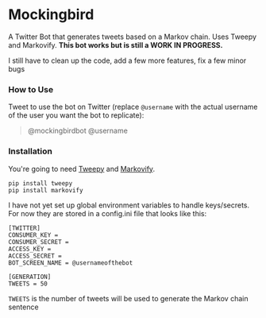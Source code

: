 # Mockingbird
A Twitter Bot that generates tweets based on a Markov chain. Uses Tweepy and Markovify.
**This bot works but is still a WORK IN PROGRESS.**

I still have to clean up the code, add a few more features, fix a few minor bugs

### How to Use

Tweet to use the bot on Twitter (replace `@username` with the actual username of the user you want the bot to replicate):
>@mockingbirdbot @username

### Installation
You're going to need [Tweepy](https://github.com/tweepy/tweepy) and [Markovify](https://github.com/jsvine/markovify).

```
pip install tweepy
pip install markovify
```

I have not yet set up global environment variables to handle keys/secrets. For now they are stored in a config.ini file that looks like this:

```
[TWITTER]
CONSUMER_KEY = 
CONSUMER_SECRET = 
ACCESS_KEY = 
ACCESS_SECRET = 
BOT_SCREEN_NAME = @usernameofthebot

[GENERATION]
TWEETS = 50
```

`TWEETS` is the number of tweets will be used to generate the Markov chain sentence
